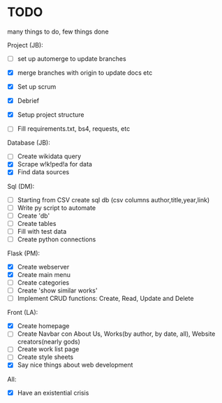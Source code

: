 # TODO

many things to do, few things done



Project (JB):
- [ ] set up automerge to update branches
- [x] merge branches with origin to update docs etc
- [x] Set up scrum
- [x] Debrief
- [x] Setup project structure
- [ ] Fill requirements.txt, bs4, requests, etc


Database (JB):
- [ ] Create wikidata query
- [x] Scrape w!k!ped!a for data
- [x] Find data sources

Sql (DM):
- [ ] Starting from CSV create sql db (csv columns author,title,year,link)
- [ ] Write py script to automate
- [ ] Create 'db'
- [ ] Create tables
- [ ] Fill with test data
- [ ] Create python connections

Flask (PM):
- [x] Create webserver
- [x] Create main menu
- [ ] Create categories
- [ ] Create 'show similar works'
- [ ] Implement CRUD functions: Create, Read, Update and Delete

Front (LA):
- [x] Create homepage
- [ ] Create Navbar con About Us, Works(by author, by date, all), Website creators(nearly gods)
- [ ] Create work list page
- [ ] Create style sheets
- [x] Say nice things about web development

All:
- [x] Have an existential crisis